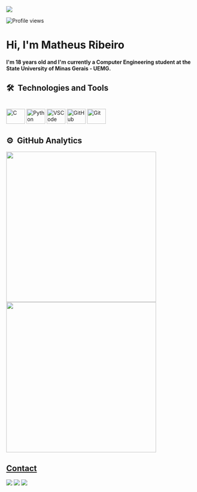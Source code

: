 <img align="center"           src="https://raw.githubusercontent.com/gist/Matheusr77/f3bc77bc000039aa4e3731e66fbc8e36/raw/07edf91b66fe8bebe56b175876485e6ffb28d313/GitHub.svg"/>
<p align="left"> <img src="https://komarev.com/ghpvc/?username=Matheusr77&color=yellow" alt="Profile views" /> </p>
<h1 align="left">Hi, I'm Matheus Ribeiro </h1>
<h4> I'm 18 years old and I'm currently a Computer Engineering student at the State University of Minas Gerais - UEMG. </h4>
 
## 🛠 &nbsp;Technologies and Tools

<div style="display: inline_block"><br/>
  <img alt="C" height="40" width="50" src"<img src="https://cdn.jsdelivr.net/gh/devicons/devicon/icons/c/c-original.svg" />
  <img alt="Python" height="40" width="50" src"<img src="https://cdn.jsdelivr.net/gh/devicons/devicon/icons/python/python-original-wordmark.svg" />
  <img alt="VSCode" height="40" width="50" <img src="https://cdn.jsdelivr.net/gh/devicons/devicon/icons/vscode/vscode-original-wordmark.svg" />
  <img alt="GitHub" height="40" width="50" src"<img src="https://cdn.jsdelivr.net/gh/devicons/devicon/icons/github/github-original-wordmark.svg" />
  <img alt="Git" height="40" width="50" src"<img src="https://cdn.jsdelivr.net/gh/devicons/devicon/icons/git/git-original-wordmark.svg" />
          
</div>

## ⚙️ &nbsp;GitHub Analytics

<div>
  <a href="[https://github.com/Matheusr77](https://github.com/Matheusr77)"> 
   <img width="400em" src="https://github-readme-stats.vercel.app/api?username=Matheusr77&show_icons=true&theme=vision-friendly-dark&include_all_commits=true&count_private=true"/>
  <img width="400em" src="https://github-readme-stats.vercel.app/api/top-langs/?username=Matheusr77&layout=compact&langs_count=16&theme=vision-friendly-dark"/>
</div>


## Contact

<a href = "mailto:matheusrib0707@gmail.com"><img src="https://img.shields.io/badge/-Gmail-%23333?style=for-the-badge&logo=gmail&logoColor=white" target="_blank"></a>
<a href="https://www.linkedin.com/in/matheus-ribeiro-de-oliveira-5a6785269/?originalSubdomain=br" target="_blank"><img src="https://img.shields.io/badge/-LinkedIn-%230077B5?style=for-the-badge&logo=linkedin&logoColor=white" target="_blank"></a>
<a href="https://www.instagram.com/matheusr_77/" target="_blank"><img src="https://img.shields.io/badge/-Instagram-%23E4405F?style=for-the-badge&logo=instagram&logoColor=white" target="_blank"></a>


